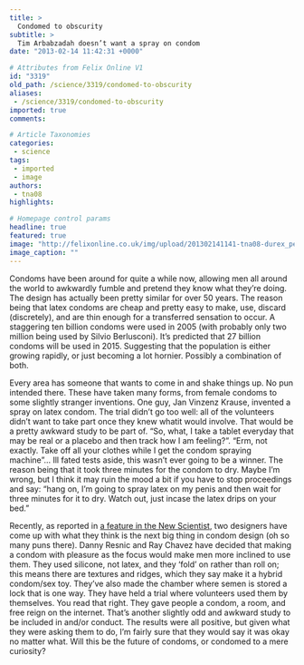 ```yaml
---
title: >
  Condomed to obscurity
subtitle: >
  Tim Arbabzadah doesn’t want a spray on condom
date: "2013-02-14 11:42:31 +0000"

# Attributes from Felix Online V1
id: "3319"
old_path: /science/3319/condomed-to-obscurity
aliases:
 - /science/3319/condomed-to-obscurity
imported: true
comments:

# Article Taxonomies
categories:
 - science
tags:
 - imported
 - image
authors:
 - tna08
highlights:

# Homepage control params
headline: true
featured: true
image: "http://felixonline.co.uk/img/upload/201302141141-tna08-durex_performax_condom_lrg.jpg"
image_caption: ""
---
```


Condoms have been around for quite a while now, allowing men all around the world to awkwardly fumble and pretend they know what they’re doing. The design has actually been pretty similar for over 50 years. The reason being that latex condoms are cheap and pretty easy to make, use, discard (discretely), and are thin enough for a transferred sensation to occur. A staggering ten billion condoms were used in 2005 (with probably only two million being used by Silvio Berlusconi). It’s predicted that 27 billion condoms will be used in 2015. Suggesting that the population is either growing rapidly, or just becoming a lot hornier. Possibly a combination of both.

Every area has someone that wants to come in and shake things up. No pun intended there. These have taken many forms, from female condoms to some slightly stranger inventions. One guy, Jan Vinzenz Krause, invented a spray on latex condom. The trial didn’t go too well: all of the volunteers didn’t want to take part once they knew whatit would involve. That would be a pretty awkward study to be part of. “So, what, I take a tablet everyday that may be real or a placebo and then track how I am feeling?”. “Erm, not exactly. Take off all your clothes while I get the condom spraying machine”... Ill fated tests aside, this wasn’t ever going to be a winner. The reason being that it took three minutes for the condom to dry. Maybe I’m wrong, but I think it may ruin the mood a bit if you have to stop proceedings and say: “hang on, I’m going to spray latex on my penis and then wait for three minutes for it to dry. Watch out, just incase the latex drips on your bed.”

Recently, as reported in [a feature in the New Scientist](http://www.newscientist.com/article/mg21729002.100-see-ya-latex-reinventing-the-condom.html), two designers have come up with what they think is the next big thing in condom design (oh so many puns there). Danny Resnic and Ray Chavez have decided that making a condom with pleasure as the focus would make men more inclined to use them. They used silicone, not latex, and they ‘fold’ on rather than roll on; this means there are textures and ridges, which they say make it a hybrid condom/sex toy. They’ve also made the chamber where semen is stored a lock that is one way. They have held a trial where volunteers used them by themselves. You read that right. They gave people a condom, a room, and free reign on the internet. That’s another slightly odd and awkward study to be included in and/or conduct. The results were all positive, but given what they were asking them to do, I’m fairly sure that they would say it was okay no matter what. Will this be the future of condoms, or condomed to a mere curiosity?
